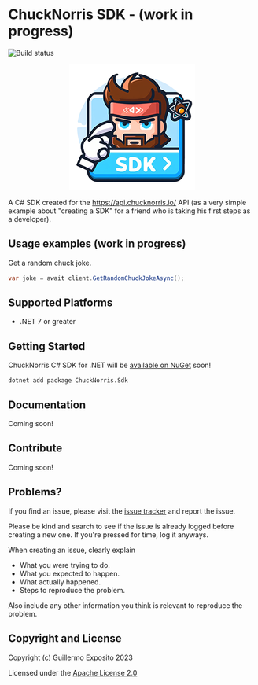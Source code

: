 # ChuckNorris SDK - (work in progress)

![Build status](https://github.com/glexposito/chucknorris-sdk-csharp/actions/workflows/ci.yml/badge.svg?branch=master)

<p align="center">
  <img src="https://raw.githubusercontent.com/glexposito/chucknorris-sdk-csharp/master/chuck-icon.png" />
</p>

A C# SDK created for the https://api.chucknorris.io/ API (as a very simple example about "creating a SDK" for a friend who is taking his first steps as a developer).

## Usage examples (work in progress)

Get a random chuck joke.

```c#
var joke = await client.GetRandomChuckJokeAsync();
```

## Supported Platforms

* .NET 7 or greater

## Getting Started

ChuckNorris C# SDK for .NET will be [available on NuGet](https://www.nuget.org/packages/) soon!

```
dotnet add package ChuckNorris.Sdk
```

## Documentation

Coming soon!

## Contribute

Coming soon!

## Problems?

If you find an issue, please visit the [issue tracker](https://github.com/glexposito/chucknorris-sdk-csharp/issues) and report the issue.

Please be kind and search to see if the issue is already logged before creating a new one. If you're pressed for time, log it anyways.

When creating an issue, clearly explain

* What you were trying to do.
* What you expected to happen.
* What actually happened.
* Steps to reproduce the problem.

Also include any other information you think is relevant to reproduce the problem.

## Copyright and License

Copyright (c) Guillermo Exposito 2023

Licensed under the [Apache License 2.0](https://www.apache.org/licenses/LICENSE-2.0.txt)